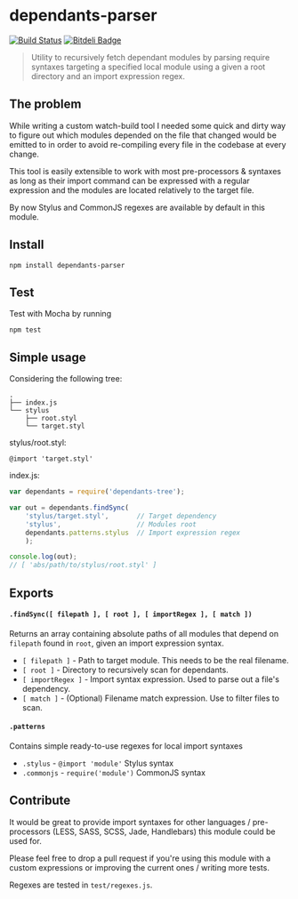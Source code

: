 # dependants-parser

[![Build Status](https://travis-ci.org/tancredi/dependants-parser.png)](https://travis-ci.org/tancredi/dependants-parser)
[![Bitdeli Badge](https://d2weczhvl823v0.cloudfront.net/tancredi/dependants-parser/trend.png)](https://bitdeli.com/free "Bitdeli Badge")

> Utility to recursively fetch dependant modules by parsing require syntaxes targeting a specified local module using a given a root directory and an import expression regex.

## The problem

While writing a custom watch-build tool I needed some quick and dirty way to figure out which modules depended on the  file that changed would be emitted to in order to avoid re-compiling every file in the codebase at every change.

This tool is easily extensible to work with most pre-processors & syntaxes as long as their import command can be expressed with a regular expression and the modules are located relatively to the target file.

By now Stylus and CommonJS regexes are available by default in this module.

## Install

```
npm install dependants-parser
```

## Test

Test with Mocha by running

```
npm test
```

## Simple usage

Considering the following tree:

```
.
├── index.js
└── stylus
    ├── root.styl
    └── target.styl
```

stylus/root.styl:

```
@import 'target.styl'
```

index.js:

```javascript
var dependants = require('dependants-tree');

var out = dependants.findSync(
	'stylus/target.styl',		// Target dependency
	'stylus',					// Modules root
	dependants.patterns.stylus	// Import expression regex
	);

console.log(out);
// [ 'abs/path/to/stylus/root.styl' ]
```

## Exports

#### `.findSync([ filepath ], [ root ], [ importRegex ], [ match ])`

Returns an array containing absolute paths of all modules that depend on `filepath` found in `root`, given an import expression syntax.

* `[ filepath ]` - Path to target module. This needs to be the real filename.
* `[ root ]` - Directory to recursively scan for dependants.
* `[ importRegex ]` - Import syntax expression. Used to parse out a file's dependency.
* `[ match ]` - (Optional) Filename match expression. Use to filter files to scan.

#### `.patterns`

Contains simple ready-to-use regexes for local import syntaxes

* `.stylus` - `@import 'module'` Stylus syntax
* `.commonjs` - `require('module')` CommonJS syntax

## Contribute

It would be great to provide import syntaxes for other languages / pre-processors (LESS, SASS, SCSS, Jade, Handlebars) this module could be used for.

Please feel free to drop a pull request if you're using this module with a custom expressions or improving the current ones / writing more tests.

Regexes are tested in `test/regexes.js`.
